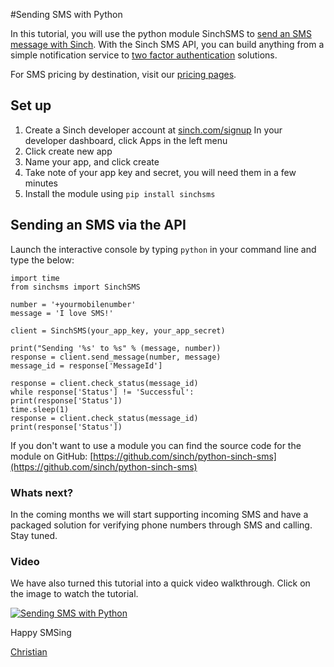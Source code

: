 #Sending SMS with Python

In this tutorial, you will use the python module SinchSMS to [send an SMS message with Sinch](https://www.sinch.com/products/sms-api/ "SMS"). With the Sinch SMS API, you can build anything from a simple notification service to [two factor authentication](https://www.sinch.com/features/sms-features/two-factor-authentication/ "Two Factor Authentication") solutions.

For SMS pricing by destination, visit our [pricing pages](https://www.sinch.com/pricing/sms-prices/ "SMS Prices").

## Set up

1.  Create a Sinch developer account at [sinch.com/signup](#signup)
In your developer dashboard, click Apps in the left menu
2.  Click create new app
3.  Name your app, and click create
4.  Take note of your app key and secret, you will need them in a few minutes
5.  Install the module using `pip install sinchsms`

## Sending an SMS via the API

Launch the interactive console by typing `python` in your command line and type the below:

````
import time
from sinchsms import SinchSMS

number = '+yourmobilenumber'
message = 'I love SMS!'

client = SinchSMS(your_app_key, your_app_secret)

print("Sending '%s' to %s" % (message, number))
response = client.send_message(number, message)
message_id = response['MessageId']

response = client.check_status(message_id)
while response['Status'] != 'Successful':
print(response['Status'])
time.sleep(1)
response = client.check_status(message_id)
print(response['Status'])
````

If you don't want to use a module you can find the source code for the module on GitHub: [https://github.com/sinch/python-sinch-sms](https://github.com/sinch/python-sinch-sms)

### Whats next?

In the coming months we will start supporting incoming SMS and have a packaged solution for verifying phone numbers through SMS and calling. Stay tuned.

### Video

We have also turned this tutorial into a quick video walkthrough. Click on the image to watch the tutorial.

[![Sending SMS with Python](https://www.sinch.com/wp-content/uploads/2015/03/python.png)](https://www.youtube.com/watch?v=yaIdB-DBL6A)

Happy SMSing

[Christian](https://www.sinch.com/author/christian/)
